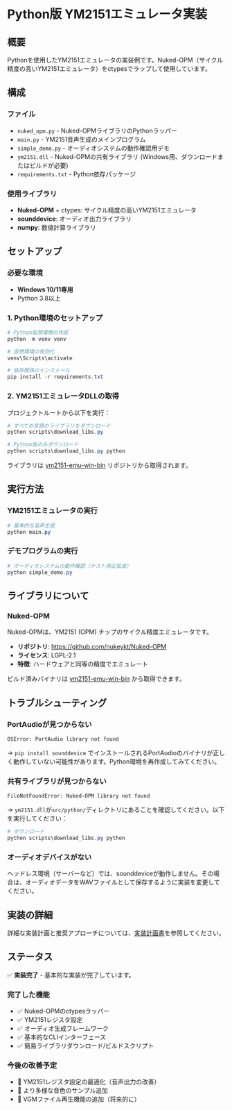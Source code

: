 # Python版 YM2151エミュレータ実装

## 概要
Pythonを使用したYM2151エミュレータの実装例です。Nuked-OPM（サイクル精度の高いYM2151エミュレータ）をctypesでラップして使用しています。

## 構成

### ファイル
- `nuked_opm.py` - Nuked-OPMライブラリのPythonラッパー
- `main.py` - YM2151音声生成のメインプログラム
- `simple_demo.py` - オーディオシステムの動作確認用デモ
- `ym2151.dll` - Nuked-OPMの共有ライブラリ (Windows用、ダウンロードまたはビルドが必要)
- `requirements.txt` - Python依存パッケージ

### 使用ライブラリ
- **Nuked-OPM** + ctypes: サイクル精度の高いYM2151エミュレータ
- **sounddevice**: オーディオ出力ライブラリ
- **numpy**: 数値計算ライブラリ

## セットアップ

### 必要な環境
- **Windows 10/11専用**
- Python 3.8以上

### 1. Python環境のセットアップ

```powershell
# Python仮想環境の作成
python -m venv venv

# 仮想環境の有効化
venv\Scripts\activate

# 依存関係のインストール
pip install -r requirements.txt
```

### 2. YM2151エミュレータDLLの取得

プロジェクトルートから以下を実行：

```powershell
# すべての言語のライブラリをダウンロード
python scripts\download_libs.py

# Python版のみダウンロード
python scripts\download_libs.py python
```

ライブラリは [ym2151-emu-win-bin](https://github.com/cat2151/ym2151-emu-win-bin) リポジトリから取得されます。

## 実行方法

### YM2151エミュレータの実行

```powershell
# 基本的な音声生成
python main.py
```

### デモプログラムの実行

```powershell
# オーディオシステムの動作確認（テスト用正弦波）
python simple_demo.py
```

## ライブラリについて

### Nuked-OPM
Nuked-OPMは、YM2151 (OPM) チップのサイクル精度エミュレータです。

- **リポジトリ**: https://github.com/nukeykt/Nuked-OPM
- **ライセンス**: LGPL-2.1
- **特徴**: ハードウェアと同等の精度でエミュレート

ビルド済みバイナリは [ym2151-emu-win-bin](https://github.com/cat2151/ym2151-emu-win-bin) から取得できます。

## トラブルシューティング

### PortAudioが見つからない

```
OSError: PortAudio library not found
```

→ `pip install sounddevice` でインストールされるPortAudioのバイナリが正しく動作していない可能性があります。Python環境を再作成してみてください。

### 共有ライブラリが見つからない

```
FileNotFoundError: Nuked-OPM library not found
```

→ `ym2151.dll`が`src/python/`ディレクトリにあることを確認してください。以下を実行してください：

```powershell
# ダウンロード
python scripts\download_libs.py python
```

### オーディオデバイスがない

ヘッドレス環境（サーバーなど）では、sounddeviceが動作しません。その場合は、オーディオデータをWAVファイルとして保存するように実装を変更してください。

## 実装の詳細

詳細な実装計画と推奨アプローチについては、[実装計画書](../../IMPLEMENTATION_PLAN.md#4-python版-)を参照してください。

## ステータス
✅ **実装完了** - 基本的な実装が完了しています。

### 完了した機能
- ✅ Nuked-OPMのctypesラッパー
- ✅ YM2151レジスタ設定
- ✅ オーディオ生成フレームワーク
- ✅ 基本的なCLIインターフェース
- ✅ 簡易ライブラリダウンロード/ビルドスクリプト

### 今後の改善予定
- 🔄 YM2151レジスタ設定の最適化（音声出力の改善）
- 🔄 より多様な音色のサンプル追加
- 🔄 VGMファイル再生機能の追加（将来的に）
